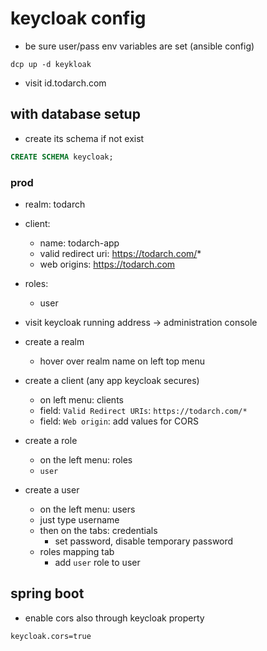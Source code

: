 # keycloak config

- be sure user/pass env variables are set (ansible config)

```shell
dcp up -d keykloak
```

- visit id.todarch.com

## with database setup

- create its schema if not exist

```sql
CREATE SCHEMA keycloak;
```


### prod

- realm: todarch
- client:
    - name: todarch-app
    - valid redirect uri: https://todarch.com/*
    - web origins: https://todarch.com
- roles:
    - user

- visit keycloak running address -> administration console

* create a realm
    - hover over realm name on left top menu
    
* create a client (any app keycloak secures)
    - on left menu: clients
    - field: `Valid Redirect URIs`: `https://todarch.com/*`
    - field: `Web origin`: add values for CORS
    
* create a role
    - on the left menu: roles
    - `user`
    
* create a user
    - on the left menu: users
    - just type username
    - then on the tabs: credentials
        - set password, disable temporary password
    - roles mapping tab
        - add `user` role to user

## spring boot

- enable cors also through keycloak property

```properties
keycloak.cors=true
```

